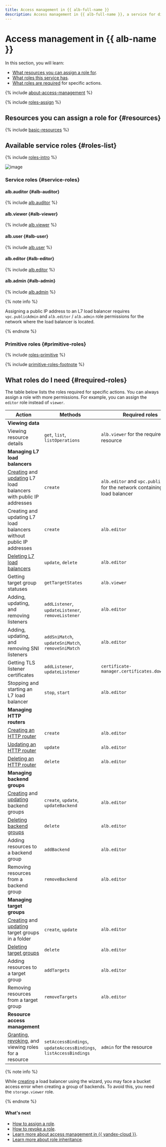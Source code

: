 ```yaml
---
title: Access management in {{ alb-full-name }}
description: Access management in {{ alb-full-name }}, a service for distributing requests across network application backends and for terminating TLS encryption. This section describes the resources for which you can assign a role, the roles existing in the service, and the roles required for specific actions.
---
```


# Access management in {{ alb-name }}

In this section, you will learn:
* [What resources you can assign a role for](#resources).
* [What roles this service has](#roles-list).
* [What roles are required](#required-roles) for specific actions.

{% include [about-access-management](../../_includes/iam/about-access-management.md) %}

{% include [roles-assign](../../_includes/iam/roles-assign.md) %}

## Resources you can assign a role for {#resources}

{% include [basic-resources](../../_includes/iam/basic-resources-for-access-control.md) %}

## Available service roles {#roles-list}

{% include [roles-intro](../../_includes/roles-intro.md) %}

![image](../../_assets/application-load-balancer/security/service-roles-hierarchy.svg)

### Service roles {#service-roles}

#### alb.auditor {#alb-auditor}

{% include [alb.auditor](../../_roles/alb/auditor.md) %}

#### alb.viewer {#alb-viewer}

{% include [alb.viewer](../../_roles/alb/viewer.md) %}

#### alb.user {#alb-user}

{% include [alb.user](../../_roles/alb/user.md) %}

#### alb.editor {#alb-editor}

{% include [alb.editor](../../_roles/alb/editor.md) %}

#### alb.admin {#alb-admin}

{% include [alb.admin](../../_roles/alb/admin.md) %}

{% note info %}

Assigning a public IP address to an L7 load balancer requires `vpc.publicAdmin` and `alb.editor` / `alb.admin` role permissions for the network where the load balancer is located.

{% endnote %}

### Primitive roles {#primitive-roles}

{% include [roles-primitive](../../_includes/roles-primitive.md) %}

{% include [primitive-roles-footnote](../../_includes/primitive-roles-footnote.md) %}

## What roles do I need {#required-roles}

The table below lists the roles required for specific actions. You can always assign a role with more permissions. For example, you can assign the `editor` role instead of `viewer`.

Action | Methods | Required roles
----- | ----- | -----
**Viewing data** | |
Viewing resource details | `get`, `list`, `listOperations` | `alb.viewer` for the required resource
**Managing L7 load balancers** | |
[Creating](../operations/application-load-balancer-create.md) and [updating](../operations/application-load-balancer-update.md) L7 load balancers with public IP addresses | `create` | `alb.editor` and `vpc.publicAdmin` for the network containing the load balancer
Creating and updating L7 load balancers without public IP addresses | `create` | `alb.editor`
[Deleting L7 load balancers](../operations/application-load-balancer-delete.md) | `update`, `delete` | `alb.editor`
Getting target group statuses | `getTargetStates` | `alb.viewer`
Adding, updating, and removing listeners | `addListener`, `updateListener`, `removeListener` | `alb.editor`
Adding, updating, and removing SNI listeners | `addSniMatch`, `updateSniMatch`, `removeSniMatch` | `alb.editor`
Getting TLS listener certificates | `addListener`, `updateListener` | `certificate-manager.certificates.downloader`
Stopping and starting an L7 load balancer | `stop`, `start` | `alb.editor`
**Managing HTTP routers** | |
[Creating an HTTP router](../operations/http-router-create.md) | `create` | `alb.editor`
[Updating an HTTP router](../operations/http-router-update.md) | `update` | `alb.editor`
[Deleting an HTTP router](../operations/http-router-delete.md) | `delete` | `alb.editor`
**Managing backend groups** | |
[Creating](../operations/backend-group-create.md) and [updating](../operations/backend-group-update.md) backend groups | `create`, `update`, `updateBackend` | `alb.editor`
[Deleting backend groups](../operations/backend-group-delete.md) | `delete` | `alb.editor`
Adding resources to a backend group | `addBackend` | `alb.editor`
Removing resources from a backend group | `removeBackend` | `alb.editor`
**Managing target groups** | |
[Creating](../operations/target-group-create.md) and [updating](../operations/target-group-update.md) target groups in a folder | `create`, `update` | `alb.editor`
[Deleting target groups](../operations/target-group-delete.md) | `delete` | `alb.editor`
Adding resources to a target group | `addTargets` | `alb.editor`
Removing resources from a target group | `removeTargets` | `alb.editor`
**Resource access management** | |
[Granting](../../iam/operations/roles/grant.md), [revoking](../../iam/operations/roles/revoke.md), and viewing roles for a resource | `setAccessBindings`, `updateAccessBindings`, `listAccessBindings` | `admin` for the resource

{% note info %}

While [creating](../quickstart-wizard.md) a load balancer using the wizard, you may face a bucket access error when creating a group of backends. To avoid this, you need the `storage.viewer` role.

{% endnote %}

#### What's next

* [How to assign a role](../../iam/operations/roles/grant.md).
* [How to revoke a role](../../iam/operations/roles/revoke.md).
* [Learn more about access management in {{ yandex-cloud }}](../../iam/concepts/access-control/index.md).
* [Learn more about role inheritance](../../resource-manager/concepts/resources-hierarchy.md#access-rights-inheritance).
